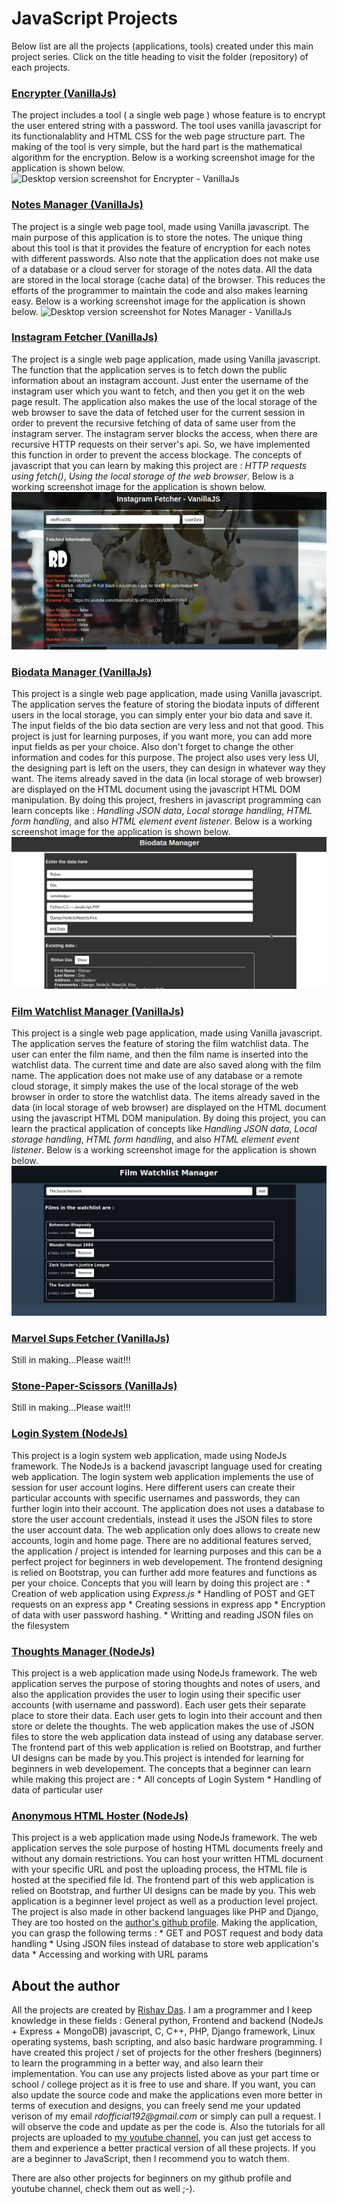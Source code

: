 # JavaScript Projects

Below list are all the projects (applications, tools) created under this main project series. Click on the title heading to visit the folder (repository) of each projects.

### [Encrypter (VanillaJs)](https://github.com/rdofficial/VanillaJsEncrypter/)

The project includes a tool ( a single web page ) whose feature is to encrypt the user entered string with a password. The tool uses vanilla javascript for its functionalablity and HTML CSS for the web page structure part. The making of the tool is very simple, but the hard part is the mathematical algorithm for the encryption. Below is a working screenshot image for the application is shown below. ![Desktop version screenshot for Encrypter - VanillaJs](https://github.com/rdofficial/VanillaJsEncrypter/blob/main/images/desktop-version-screenshot.png)

### [Notes Manager (VanillaJs)](https://github.com/rdofficial/VanillaJsNotesManager/)

The project is a single web page tool, made using Vanilla javascript. The main purpose of this application is to store the notes. The unique thing about this tool is that it provides the feature of encryption for each notes with different passwords. Also note that the application does not make use of a database or a cloud server for storage of the notes data. All the data are stored in the local storage (cache data) of the browser. This reduces the efforts of the programmer to maintain the code and also makes learning easy. Below is a working screenshot image for the application is shown below. ![Desktop version screenshot for Notes Manager - VanillaJs](https://github.com/rdofficial/VanillaJsNotesManager/blob/main/images/desktop-version-screenshot.png)

### [Instagram Fetcher (VanillaJs)](https://github.com/rdofficial/VanillaJsInstagramFetcher/)

The project is a single web page application, made using Vanilla javascript. The function that the application serves is to fetch down the public information about an instagram account. Just enter the username of the instagram user which you want to fetch, and then you get it on the web page result. The application also makes the use of the local storage of the web browser to save the data of fetched user for the current session in order to prevent the recursive fetching of data of same user from the instagram server. The instagram server blocks the access, when there are recursive HTTP requests on their server's api. So, we have implemented this function in order to prevent the access blockage. The concepts of javascript that you can learn by making this project are : _HTTP requests using fetch()_, _Using the local storage of the web browser_. Below is a working screenshot image for the application is shown below. ![Desktop version screenshot for Instagram Fetcher - VanillaJs](https://github.com/rdofficial/VanillaJsInstagramFetcher/blob/main/images/desktop-version-screenshot.png)

### [Biodata Manager (VanillaJs)](VanillaJsBiodataManager/)

This project is a single web page application, made using Vanilla javascript. The application serves the feature of storing the biodata inputs of different users in the local storage, you can simply enter your bio data and save it. The input fields of the bio data section are very less and not that good. This project is just for learning purposes, if you want more, you can add more input fields as per your choice. Also don't forget to change the other information and codes for this purpose. The project also uses very less UI, the designing part is left on the users, they can design in whatever way they want. The items already saved in the data (in local storage of web browser) are displayed on the HTML document using the javascript HTML DOM manipulation. By doing this project, freshers in javascript programming can learn concepts like : _Handling JSON data_, _Local storage handling_, _HTML form handling_, and also _HTML element event listener_. Below is a working screenshot image for the application is shown below. ![Desktop version screenshot for Biodata Manager - VanillaJs](VanillaJsBiodataManager/images/desktop-version-screenshot.png)

### [Film Watchlist Manager (VanillaJs)](VanillaJsFilmWatchlistManager/)

This project is a single web page application, made using Vanilla javascript. The application serves the feature of storing the film watchlist data. The user can enter the film name, and then the film name is inserted into the watchlist data. The current time and date are also saved along with the film name. The application does not make use of any database or a remote cloud storage, it simply makes the use of the local storage of the web browser in order to store the watchlist data. The items already saved in the data (in local storage of web browser) are displayed on the HTML document using the javascript HTML DOM manipulation. By doing this project, you can learn the practical application of concepts like  _Handling JSON data_, _Local storage handling_, _HTML form handling_, and also _HTML element event listener_. Below is a working screenshot image for the application is shown below. ![Desktop version screenshot for Film Watchlist Manager - VanillaJs](VanillaJsFilmWatchlistManager/images/desktop-version-screenshot.png)

### [Marvel Sups Fetcher (VanillaJs)](https://github.com/rdofficial/VanillaJsMarvelSupsFetcher/)

Still in making...Please wait!!!

### [Stone-Paper-Scissors (VanillaJs)](https://github.com/rdofficial/VanillaJsStonePaperScissors/)

Still in making...Please wait!!!

### [Login System (NodeJs)](NodeJsLoginSystem/)

This project is a login system web application, made using NodeJs framework. The NodeJs is a backend javascript language used for creating web application. The login system web application implements the use of session for user account logins. Here different users can create their particular accounts with specific usernames and passwords, they can further login into their account. The application does not uses a database to store the user account credentials, instead it uses the JSON files to store the user account data. The web application only does allows to create new accounts, login and home page. There are no additional features served, the application / project is intended for learning purposes and this can be a perfect project for beginners in web developement. The frontend designing is relied on Bootstrap, you can further add more features and functions as per your choice. Concepts that you will learn by doing this project are :
	* Creation of web application using _Express.js_
	* Handling of POST and GET requests on an express app
	* Creating sessions in express app
	* Encryption of data with user password hashing.
	* Writting and reading JSON files on the filesystem

### [Thoughts Manager (NodeJs)](NodeJsThoughtsManager)

This project is a web application made using NodeJs framework. The web application serves the purpose of storing thoughts and notes of users, and also the application provides the user to login using their specific user accounts (with username and password). Each user gets their separate place to store their data. Each user gets to login into their account and then store or delete the thoughts. The web application makes the use of JSON files to store the web application data instead of using any database server. The frontend part of this web application is relied on Bootstrap, and further UI designs can be made by you.This project is intended for learning for beginners in web developement. The concepts that a beginner can learn while making this project are :
	* All concepts of Login System
	* Handling of data of particular user

### [Anonymous HTML Hoster (NodeJs)](https://github.com/rdofficial/NodeJsAnonHtmlHoster)

This project is a web application made using NodeJs framework. The web application serves the sole purpose of hosting HTML documents freely and without any domain restrictions. You can host your written HTML document with your specific URL and post the uploading process, the HTML file is hosted at the specified file Id. The frontend part of this web application is relied on Bootstrap, and further UI designs can be made by you. This web application is a beginner level project as well as a production level project. The project is also made in other backend languages like PHP and Django, They are too hosted on the [author's github profile](https://github.com/rdofficial). Making the application, you can grasp the following terms :
	* GET and POST request and body data handling
	* Using JSON files instead of database to store web application's data
	* Accessing and working with URL params

## About the author

All the projects are created by [Rishav Das](https://github.com/rdofficial). I am a programmer and I keep knowledge in these fields : General python, Frontend and backend (NodeJs + Express + MongoDB) javascript, C, C++, PHP, Django framework, Linux operating systems, bash scripting, and also basic hardware programming. I have created this project / set of projects for the other freshers (beginners) to learn the programming in a better way, and also learn their implementation. You can use any projects listed above as your part time or school / college project as it is free to use and share. If you want, you can also update the source code and make the applications even more better in terms of execution and designs, you can freely send me your updated verison of my email _rdofficial192@gmail.com_ or simply can pull a request. I will observe the code and update as per the code is. Also the tutorials for all projects are uploaded to [my youtube channel](https://www.youtube.com/channel/UCfp-xR7cpyLOXVW8MYr59WA/videos), you can just get access to them and experience a better practical version of all these projects. If you are a beginner to JavaScript, then I recommend you to watch them.

There are also other projects for beginners on my github profile and youtube channel, check them out as well ;-).